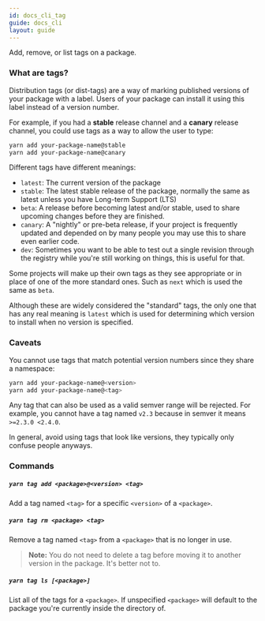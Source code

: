 ```yaml
---
id: docs_cli_tag
guide: docs_cli
layout: guide
---
```


<p class="lead">Add, remove, or list tags on a package.</p>

### What are tags? <a class="toc" id="toc-what-are-tags" href="#toc-what-are-tags"></a>

Distribution tags (or dist-tags) are a way of marking published versions of your
package with a label. Users of your package can install it using this label
instead of a version number.

For example, if you had a **stable** release channel and a **canary** release
channel, you could use tags as a way to allow the user to type:

```sh
yarn add your-package-name@stable
yarn add your-package-name@canary
```

Different tags have different meanings:

- `latest`: The current version of the package
- `stable`: The latest stable release of the package, normally the same as
  latest unless you have Long-term Support (LTS)
- `beta`: A release before becoming latest and/or stable, used to share
  upcoming changes before they are finished.
- `canary`: A "nightly" or pre-beta release, if your project is frequently
  updated and depended on by many people you may use this to share even earlier
  code.
- `dev`: Sometimes you want to be able to test out a single revision through
  the registry while you're still working on things, this is useful for that.

Some projects will make up their own tags as they see appropriate or in
place of one of the more standard ones. Such as `next` which is used the same
as `beta`.

Although these are widely considered the "standard" tags, the only one
that has any real meaning is `latest` which is used for determining which
version to install when no version is specified.

### Caveats <a class="toc" id="toc-caveats" href="#toc-caveats"></a>

You cannot use tags that match potential version numbers since they share
a namespace:

```sh
yarn add your-package-name@<version>
yarn add your-package-name@<tag>
```

Any tag that can also be used as a valid semver range will be rejected.
For example, you cannot have a tag named `v2.3` because in semver it means
`>=2.3.0 <2.4.0`.

In general, avoid using tags that look like versions, they typically only
confuse people anyways.

### Commands <a class="toc" id="toc-commands" href="#toc-commands"></a>

##### `yarn tag add <package>@<version> <tag>` <a class="toc" id="toc-yarn-tag-add" href="#toc-yarn-tag-add"></a>

Add a tag named `<tag>` for a specific `<version>` of a `<package>`.

##### `yarn tag rm <package> <tag>` <a class="toc" id="toc-yarn-tag-rm" href="#toc-yarn-tag-rm"></a>

Remove a tag named `<tag>` from a `<package>` that is no longer in use.

> **Note:** You do not need to delete a tag before moving it to another
> version in the package. It's better not to.

##### `yarn tag ls [<package>]` <a class="toc" id="toc-yarn-tag-ls" href="#toc-yarn-tag-ls"></a>

List all of the tags for a `<package>`. If unspecified `<package>` will
default to the package you're currently inside the directory of.
